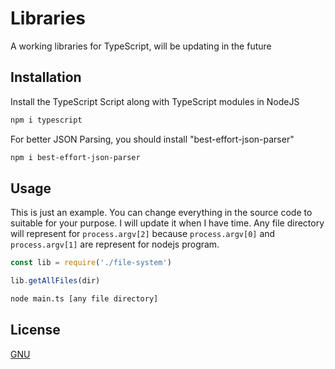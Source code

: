 # Libraries

A working libraries for TypeScript, will be updating in the future

## Installation

Install the TypeScript Script along with TypeScript modules in NodeJS

```bash
npm i typescript
```

For better JSON Parsing, you should install "best-effort-json-parser"

```bash
npm i best-effort-json-parser
```
## Usage
This is just an example. You can change everything in the source code to suitable for your purpose. I will update it when I have time.
Any file directory will represent for ```process.argv[2]``` because ```process.argv[0]``` and ```process.argv[1]``` are represent for nodejs program.

```javascript
const lib = require('./file-system')

lib.getAllFiles(dir)
```
```bash
node main.ts [any file directory] 
```
## License

[GNU](https://www.gnu.org/licenses/gpl-3.0.en.html)
